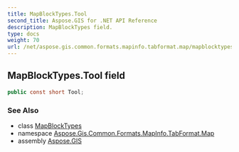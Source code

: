```yaml
---
title: MapBlockTypes.Tool
second_title: Aspose.GIS for .NET API Reference
description: MapBlockTypes field. 
type: docs
weight: 70
url: /net/aspose.gis.common.formats.mapinfo.tabformat.map/mapblocktypes/tool/
---
```

## MapBlockTypes.Tool field

```csharp
public const short Tool;
```

### See Also

* class [MapBlockTypes](../)
* namespace [Aspose.Gis.Common.Formats.MapInfo.TabFormat.Map](../../mapblocktypes/)
* assembly [Aspose.GIS](../../../)



